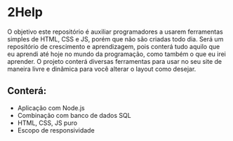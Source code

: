 # 2Help
O objetivo este repositório é auxiliar programadores a usarem ferramentas simples de HTML, CSS e JS, porém que não são criadas todo dia. 
Será um repositório de crescimento e aprendizagem, pois conterá tudo aquilo que eu aprendi até hoje no mundo da programação, como também o que eu irei aprender. 
O projeto conterá diversas ferramentas para usar no seu site de maneira livre e dinâmica para você alterar o layout como desejar. 

## Conterá:
- Aplicação com Node.js
- Combinação com banco de dados SQL
- HTML, CSS, JS puro
- Escopo de responsividade

